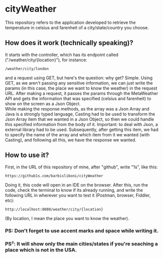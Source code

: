 # cityWeather

This repository refers to the application developed to retrieve the temperature in celsius and farenheit of a city/state/country you choose.

## How does it work (technically speaking)?
It starts with the controller, which has its endpoint called ("/weather/city/{location}"), for instance:
```
/weather/city/london
```

and a request using GET, but here's the question: why get? Simple. Using GET, as we aren't passing any sensitive information, we can just write the params (in this case, the place we want to know the weather) in the request URL.
After making a request, it passes the params through the MetaWeather API and gets the information that was specified (celsius and farenheit) to show on the screen as a Json Object. <br>
While making the response methods, as the array was a Json Array and Java is a strongly typed language, Casting had to be used to transform the Json Array item that we wanted in a Json Object, so then we could handle this specified information from the body of it. Important: to deal with Json, a external library had to be used. Subsequently, after getting this item, we had to specify the name of the array and which item from it we wanted (with Casting), and following all this, we have the response we wanted.  


## How to use it?
First, in the URL of this repository of mine, after "github", write "1s", like this: 
```
https://github1s.com/barbisliboni/cityWeather
``` 
Doing it, this code will open in an IDE on the browser. After this, run the code, check the terminal to know if its already running, and write the following URL in wherever you want to test it (Postman, browser, Fiddler, etc): 
```
http://localhost:8080/weather/city/{location}
```
(By location, I mean the place you want to know the weather). 
### PS: Don't forget to use accent marks and space while writing it. 
### PS²: It will show only the main cities/states if you're seaching a place which is not in the USA. 
